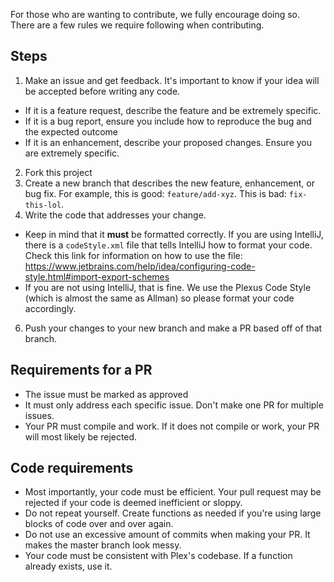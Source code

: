 For those who are wanting to contribute, we fully encourage doing so. There are a few rules we require following when
contributing.

## Steps

1. Make an issue and get feedback. It's important to know if your idea will be accepted before writing any code.

- If it is a feature request, describe the feature and be extremely specific.
- If it is a bug report, ensure you include how to reproduce the bug and the expected outcome
- If it is an enhancement, describe your proposed changes. Ensure you are extremely specific.

2. Fork this project
3. Create a new branch that describes the new feature, enhancement, or bug fix. For example, this is
   good: `feature/add-xyz`. This is bad: `fix-this-lol`.
4. Write the code that addresses your change.

- Keep in mind that it **must** be formatted correctly. If you are using IntelliJ, there is a `codeStyle.xml` file that
  tells IntelliJ how to format your code. Check this link for information on how to use the
  file: https://www.jetbrains.com/help/idea/configuring-code-style.html#import-export-schemes
- If you are not using IntelliJ, that is fine. We use the Plexus Code Style (which is almost the same as Allman) so
  please format your code accordingly.

6. Push your changes to your new branch and make a PR based off of that branch.

## Requirements for a PR

- The issue must be marked as approved
- It must only address each specific issue. Don't make one PR for multiple issues.
- Your PR must compile and work. If it does not compile or work, your PR will most likely be rejected.

## Code requirements

- Most importantly, your code must be efficient. Your pull request may be rejected if your code is deemed inefficient or
  sloppy.
- Do not repeat yourself. Create functions as needed if you're using large blocks of code over and over again.
- Do not use an excessive amount of commits when making your PR. It makes the master branch look messy.
- Your code must be consistent with Plex's codebase. If a function already exists, use it.
